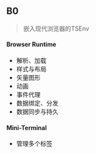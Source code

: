 ## B0

> 嵌入现代浏览器的TSEnv

#### Browser Runtime

+ 解析、加载
+ 样式与布局
+ 矢量图形
+ 动画
+ 事件代理
+ 数据绑定、分发
+ 数据同步与持久

#### Mini-Terminal

+ 管理多个标签

